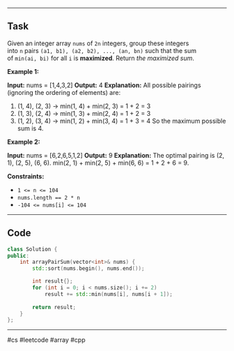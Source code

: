 ___
## Task
Given an integer array `nums` of `2n` integers, group these integers into `n` pairs `(a1, b1), (a2, b2), ..., (an, bn)` such that the sum of `min(ai, bi)` for all `i` is **maximized**. Return _the maximized sum_.

**Example 1:**

**Input:** nums = [1,4,3,2]
**Output:** 4
**Explanation:** All possible pairings (ignoring the ordering of elements) are:
1. (1, 4), (2, 3) -> min(1, 4) + min(2, 3) = 1 + 2 = 3
2. (1, 3), (2, 4) -> min(1, 3) + min(2, 4) = 1 + 2 = 3
3. (1, 2), (3, 4) -> min(1, 2) + min(3, 4) = 1 + 3 = 4
So the maximum possible sum is 4.

**Example 2:**

**Input:** nums = [6,2,6,5,1,2]
**Output:** 9
**Explanation:** The optimal pairing is (2, 1), (2, 5), (6, 6). min(2, 1) + min(2, 5) + min(6, 6) = 1 + 2 + 6 = 9.

**Constraints:**

- `1 <= n <= 104`
- `nums.length == 2 * n`
- `-104 <= nums[i] <= 104`
___
## Code
```cpp
class Solution {
public:
    int arrayPairSum(vector<int>& nums) {
        std::sort(nums.begin(), nums.end());

        int result{};
        for (int i = 0; i < nums.size(); i += 2)
            result += std::min(nums[i], nums[i + 1]);
    
        return result;
    }
};
```
___
#cs #leetcode #array #cpp